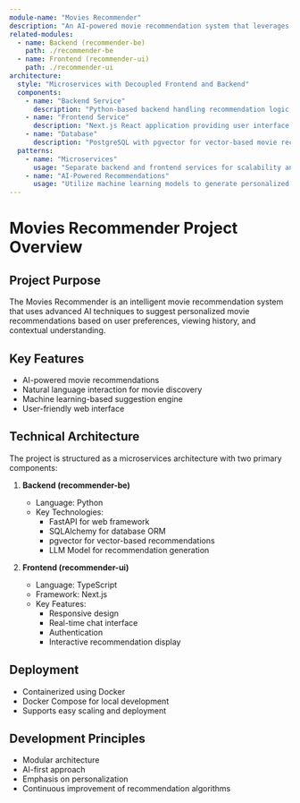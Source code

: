 ```yaml
---
module-name: "Movies Recommender"
description: "An AI-powered movie recommendation system that leverages machine learning and natural language processing to provide personalized movie suggestions."
related-modules:
  - name: Backend (recommender-be)
    path: ./recommender-be
  - name: Frontend (recommender-ui)
    path: ./recommender-ui
architecture:
  style: "Microservices with Decoupled Frontend and Backend"
  components:
    - name: "Backend Service"
      description: "Python-based backend handling recommendation logic, data processing, and AI interactions"
    - name: "Frontend Service"
      description: "Next.js React application providing user interface and interactions"
    - name: "Database"
      description: "PostgreSQL with pgvector for vector-based movie recommendations"
  patterns:
    - name: "Microservices"
      usage: "Separate backend and frontend services for scalability and independent deployment"
    - name: "AI-Powered Recommendations"
      usage: "Utilize machine learning models to generate personalized movie recommendations"
---
```


# Movies Recommender Project Overview

## Project Purpose
The Movies Recommender is an intelligent movie recommendation system that uses advanced AI techniques to suggest personalized movie recommendations based on user preferences, viewing history, and contextual understanding.

## Key Features
- AI-powered movie recommendations
- Natural language interaction for movie discovery
- Machine learning-based suggestion engine
- User-friendly web interface

## Technical Architecture
The project is structured as a microservices architecture with two primary components:

1. **Backend (recommender-be)**
   - Language: Python
   - Key Technologies:
     * FastAPI for web framework
     * SQLAlchemy for database ORM
     * pgvector for vector-based recommendations
     * LLM Model for recommendation generation

2. **Frontend (recommender-ui)**
   - Language: TypeScript
   - Framework: Next.js
   - Key Features:
     * Responsive design
     * Real-time chat interface
     * Authentication
     * Interactive recommendation display

## Deployment
- Containerized using Docker
- Docker Compose for local development
- Supports easy scaling and deployment

## Development Principles
- Modular architecture
- AI-first approach
- Emphasis on personalization
- Continuous improvement of recommendation algorithms
